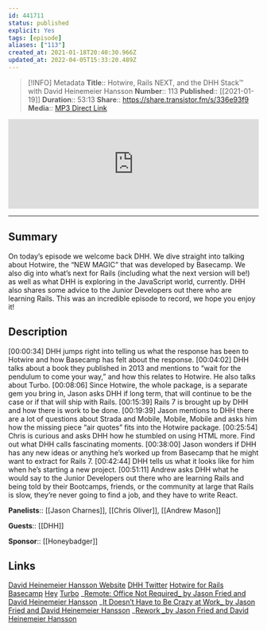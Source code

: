 ```yaml
---
id: 441711
status: published
explicit: Yes
tags: [episode]
aliases: ["113"]
created_at: 2021-01-18T20:40:30.966Z
updated_at: 2022-04-05T15:33:20.489Z
---
```


> [!INFO] Metadata
> **Title**:: Hotwire, Rails NEXT, and the DHH Stack™ with David Heinemeier Hansson
> **Number**:: 113
> **Published**:: [[2021-01-19]]
> **Duration**:: 53:13
> **Share**:: <https://share.transistor.fm/s/336e93f9>
> **Media**:: [MP3 Direct Link](https://dts.podtrac.com/redirect.mp3/media.transistor.fm/336e93f9/1ce405f3.mp3)

<iframe width="100%" height="180" frameborder="no" scrolling="no" seamless src="https://share.transistor.fm/e/336e93f9/dark"></iframe>

---

## Summary

On today’s episode we welcome back DHH. We dive straight into talking about Hotwire, the “NEW MAGIC” that was developed by Basecamp. We also dig into what’s next for Rails (including what the next version will be!) as well as what DHH is exploring in the JavaScript world, currently. DHH also shares some advice to the Junior Developers out there who are learning Rails. This was an incredible episode to record, we hope you enjoy it!

## Description

[00:00:34] DHH jumps right into telling us what the response has been to Hotwire and how Basecamp has felt about the response.
[00:04:02] DHH talks about a book they published in 2013 and mentions to “wait for the pendulum to come your way,” and how this relates to Hotwire. He also talks about Turbo.
[00:08:06] Since Hotwire, the whole package, is a separate gem you bring in, Jason asks DHH if long term, that will continue to be the case or if that will ship with Rails.
[00:15:39] Rails 7 is brought up by DHH and how there is work to be done.
[00:19:39] Jason mentions to DHH there are a lot of questions about Strada and Mobile, Mobile, Mobile and asks him how the missing piece “air quotes” fits into the Hotwire package.
[00:25:54] Chris is curious and asks DHH how he stumbled on using HTML more. Find out what DHH calls fascinating moments.
[00:38:00] Jason wonders if DHH has any new ideas or anything he’s worked up from Basecamp that he might want to extract for Rails 7.
[00:42:44] DHH tells us what it looks like for him when he’s starting a new project.
[00:51:11] Andrew asks DHH what he would say to the Junior Developers out there who are learning Rails and being told by their Bootcamps, friends, or the community at large that Rails is slow, they’re never going to find a job, and they have to write React.

**Panelists**:: [[Jason Charnes]], [[Chris Oliver]], [[Andrew Mason]]

**Guests**:: [[DHH]]

**Sponsor**:: [[Honeybadger]]

## Links

[David Heinemeier Hansson Website](https://dhh.dk/)
[DHH Twitter](https://twitter.com/dhh)
[Hotwire for Rails](https://github.com/hotwired/hotwire-rails)
[Basecamp](https://basecamp.com/about)
[Hey](https://hey.com/)
[Turbo](https://github.com/hotwired/turbo)
_[Remote: Office Not Required_ by Jason Fried and David Heinemeier Hansson](https://www.amazon.com/Remote-Office-Required-Jason-Fried/dp/0804137501/ref=sr_1_1?dchild=1&gclid=Cj0KCQiA3Y-ABhCnARIsAKYDH7uiI1Lwbp7DYpaD8zlndBWMGiZ2RzDdJU89JMqPf3E-CVABSO0XKlUaAqwbEALw_wcB&hvadid=409995953885&hvdev=c&hvlocphy=9010767&hvnetw=g&hvqmt=e&hvrand=3835371275066463902&hvtargid=kwd-49457580368&hydadcr=24628_11409971&keywords=remote+office+not+required&qid=1610916938&sr=8-1&tag=googhydr-20)
_[It Doesn’t Have to Be Crazy at Work_ by Jason Fried and David Heinemeier Hansson](https://www.amazon.com/Doesnt-Have-Be-Crazy-Work/dp/0062874780/)
\_[Rework \_by Jason Fried and David Heinemeier Hansson](https://www.amazon.com/Rework-Jason-Fried/dp/0307463745)
